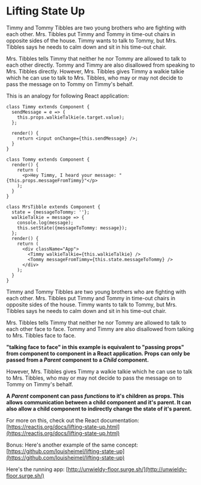 # Lifting State Up

Timmy and Tommy Tibbles are two young brothers who are fighting with each other. Mrs. Tibbles put Timmy and Tommy in time-out chairs in opposite sides of the house. Timmy wants to talk to Tommy, but Mrs. Tibbles says he needs to calm down and sit in his time-out chair.

Mrs. Tibbles tells Timmy that neither he nor Tommy are allowed to talk to each other directly. Tommy and Timmy are also disallowed from speaking to Mrs. Tibbles directly. However, Mrs. Tibbles gives Timmy a walkie talkie which he can use to talk to Mrs. Tibbles, who may or may not decide to pass the message on to Tommy on Timmy's behalf.

This is an analogy for following React application:

```
class Timmy extends Component {
  sendMessage = e => {
    this.props.walkieTalkie(e.target.value);
  };

  render() {
    return <input onChange={this.sendMessage} />;
  }
}

class Tommy extends Component {
  render() {
    return (
      <p>Hey Timmy, I heard your message: "{this.props.messageFromTimmy}"</p>
    );
  }
}

class MrsTibble extends Component {
  state = {messageToTommy: ''};
  walkieTalkie = message => {
    console.log(message);
    this.setState({messageToTommy: message});
  };
  render() {
    return (
      <div className="App">
        <Timmy walkieTalkie={this.walkieTalkie} />
        <Tommy messageFromTimmy={this.state.messageToTommy} />
      </div>
    );
  }
}
```

Timmy and Tommy Tibbles are two young brothers who are fighting with each other. Mrs. Tibbles put Timmy and Tommy in time-out chairs in opposite sides of the house. Timmy wants to talk to Tommy, but Mrs. Tibbles says he needs to calm down and sit in his time-out chair.

Mrs. Tibbles tells Timmy that neither he nor Tommy are allowed to talk to each other face to face. Tommy and Timmy are also disallowed from talking to Mrs. Tibbles face to face.

**"talking face to face" in this example is equivalent to "passing props" from component to component in a React application. Props can only be passed from a _Parent_ component to a _Child_ component.**

However, Mrs. Tibbles gives Timmy a walkie talkie which he can use to talk to Mrs. Tibbles, who may or may not decide to pass the message on to Tommy on Timmy's behalf.

**A _Parent_ component can pass _functions_ to it's children as props. This allows communication between a child component and it's parent. It can also allow a child component to indirectly change the state of it's parent.**

For more on this, check out the React documentation: [https://reactjs.org/docs/lifting-state-up.html](https://reactjs.org/docs/lifting-state-up.html)

Bonus: Here's another example of the same concept:
[https://github.com/louisheimel/lifting-state-up](https://github.com/louisheimel/lifting-state-up)

Here's the running app: [http://unwieldy-floor.surge.sh/](http://unwieldy-floor.surge.sh/)
